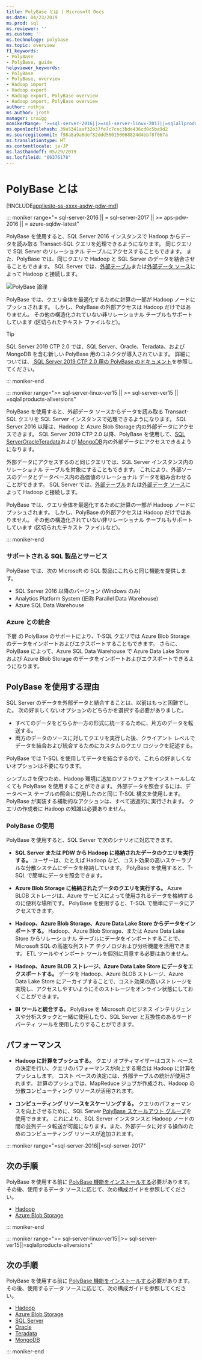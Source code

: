 ```yaml
---
title: PolyBase とは | Microsoft Docs
ms.date: 04/23/2019
ms.prod: sql
ms.reviewer: ''
ms.custom: ''
ms.technology: polybase
ms.topic: overview
f1_keywords:
- PolyBase
- PolyBase, guide
helpviewer_keywords:
- PolyBase
- PolyBase, overview
- Hadoop import
- Hadoop export
- Hadoop export, PolyBase overview
- Hadoop import, PolyBase overview
author: rothja
ms.author: jroth
manager: craigg
monikerRange: '>=sql-server-2016||>=sql-server-linux-2017||=sqlallproducts-allversions||>=aps-pdw-2016||=azure-sqldw-latest'
ms.openlocfilehash: 39a5341aaf32e37fe7c7cec3bde436cd0c5ba9d2
ms.sourcegitcommit: f98a8a9a6def82ddd560150068824d4bbf8f067a
ms.translationtype: HT
ms.contentlocale: ja-JP
ms.lasthandoff: 05/29/2019
ms.locfileid: "66376178"
---
```

# <a name="what-is-polybase"></a>PolyBase とは

[!INCLUDE[appliesto-ss-xxxx-asdw-pdw-md](../../includes/appliesto-ss-xxxx-asdw-pdw-md.md)]

<!--SQL Server 2016/2017-->
::: moniker range="= sql-server-2016 || = sql-server-2017 || >= aps-pdw-2016 || = azure-sqldw-latest"

PolyBase を使用すると、SQL Server 2016 インスタンスで Hadoop からデータを読み取る Transact-SQL クエリを処理できるようになります。 同じクエリで SQL Server のリレーショナル テーブルにアクセスすることもできます。 また、PolyBase では、同じクエリで Hadoop と SQL Server のデータを結合させることもできます。 SQL Server では、[外部テーブル](../../t-sql/statements/create-external-table-transact-sql.md)または[外部データ ソース](../../t-sql/statements/create-external-data-source-transact-sql.md)によって Hadoop と接続します。

![PolyBase 論理](../../relational-databases/polybase/media/polybase-logical.png "PolyBase 論理")

PolyBase では、クエリ全体を最適化するために計算の一部が Hadoop ノードにプッシュされます。 しかし、PolyBase の外部アクセスは Hadoop だけではありません。 その他の構造化されていない非リレーショナル テーブルもサポートしています (区切られたテキスト ファイルなど)。

> [!TIP]
> SQL Server 2019 CTP 2.0 では、SQL Server、Oracle、Teradata、および MongoDB を含む新しい PolyBase 用のコネクタが導入されています。 詳細については、[ SQL Server 2019 CTP 2.0 用の PolyBase のドキュメント](polybase-guide.md?view=sql-server-ver15)を参照してください。

::: moniker-end
<!--SQL Server 2019-->
::: moniker range=">= sql-server-linux-ver15 || >= sql-server-ver15 || =sqlallproducts-allversions"

PolyBase を使用すると、外部データ ソースからデータを読み取る Transact-SQL クエリを SQL Server インスタンスで処理できるようになります。 SQL Server 2016 以降は、Hadoop と Azure Blob Storage 内の外部データにアクセスできます。 SQL Server 2019 CTP 2.0 以降、PolyBase を使用して、[SQL Server](polybase-configure-sql-server.md)[Oracle](polybase-configure-oracle.md)[Teradata](polybase-configure-teradata.md)および [MongoDB](polybase-configure-mongodb.md)内の外部データにアクセスできるようになります。

外部データにアクセスするのと同じクエリでは、SQL Server インスタンス内のリレーショナル テーブルを対象にすることもできます。 これにより、外部ソースのデータとデータベース内の高価値のリレーショナル データを組み合わせることができます。 SQL Server では、[外部テーブル](../../t-sql/statements/create-external-table-transact-sql.md)または[外部データ ソース](../../t-sql/statements/create-external-data-source-transact-sql.md)によって Hadoop と接続します。

PolyBase では、クエリ全体を最適化するために計算の一部が Hadoop ノードにプッシュされます。 しかし、PolyBase の外部アクセスは Hadoop だけではありません。 その他の構造化されていない非リレーショナル テーブルもサポートしています (区切られたテキスト ファイルなど)。

::: moniker-end

### <a name="supported-sql-products-and-services"></a>サポートされる SQL 製品とサービス

PolyBase では、次の Microsoft の SQL 製品にこれらと同じ機能を提供します。

- SQL Server 2016 以降のバージョン (Windows のみ)
- Analytics Platform System (旧称 Parallel Data Warehouse)
- Azure SQL Data Warehouse

### <a name="azure-integration"></a>Azure との統合

下層 の PolyBase のサポートにより、T-SQL クエリでは Azure Blob Storage のデータをインポートおよびエクスポートすることもできます。 さらに、PolyBase によって、Azure SQL Data Warehouse で Azure Data Lake Store および Azure Blob Storage のデータをインポートおよびエクスポートできるようになります。

## <a name="why-use-polybase"></a>PolyBase を使用する理由

SQL Server のデータを外部データと結合することは、以前はもっと困難でした。 次の好ましくないオプションのどちらかを選択する必要がありました。

- すべてのデータをどちらか一方の形式に統一するために、片方のデータを転送する。
- 両方のデータのソースに対してクエリを実行した後、クライアント レベルでデータを結合および統合するためにカスタムのクエリ ロジックを記述する。

PolyBase では T-SQL を使用してデータを結合するので、これらの好ましくないオプションは不要になります。

シンプルさを保つため、Hadoop 環境に追加のソフトウェアをインストールしなくても PolyBase を使用することができます。 外部データを照会するには、データベース テーブルの照会に使用したのと同じ T-SQL 構文を使用します。 PolyBase が実装する補助的なアクションは、すべて透過的に実行されます。 クエリの作成者に Hadoop の知識は必要ありません。

### <a name="polybase-uses"></a>PolyBase の使用

PolyBase を使用すると、SQL Server で次のシナリオに対応できます。

- **SQL Server または PDW から Hadoop に格納されたデータのクエリを実行する。** ユーザーは、たとえば Hadoop など、コスト効果の高いスケーラブルな分散システムにデータを格納しています。 PolyBase を使用すると、T-SQL で簡単にデータを照会できます。

- **Azure Blob Storage に格納されたデータのクエリを実行する。** Azure BLOB ストレージは、Azure サービスによって使用されるデータを格納するのに便利な場所です。  PolyBase を使用すると、T-SQL で簡単にデータにアクセスできます。

- **Hadoop、Azure Blob Storage、Azure Data Lake Store からデータをインポートする。** Hadoop、Azure Blob Storage、または Azure Data Lake Store からリレーショナル テーブルにデータをインポートすることで、Microsoft SQL の高速な列ストア テクノロジおよび分析機能を活用できます。 ETL ツールやインポート ツールを個別に用意する必要はありません。

- **Hadoop、Azure BLOB ストレージ、Azure Data Lake Store にデータをエクスポートする。** データを Hadoop、Azure BLOB ストレージ、Azure Data Lake Store にアーカイブすることで、コスト効果の高いストレージを実現し、アクセスしやすいようにそのストレージをオンライン状態にしておくことができます。

- **BI ツールと統合する。** PolyBase を Microsoft のビジネス インテリジェンスや分析スタックと一緒に使用したり、SQL Server と互換性のあるサード パーティ ツールを使用したりすることができます。

## <a name="performance"></a>パフォーマンス

- **Hadoop に計算をプッシュする。** クエリ オプティマイザーはコスト ベースの決定を行い、クエリのパフォーマンスが向上する場合は Hadoop に計算をプッシュします。  コスト ベースの決定には、外部テーブルの統計が使用されます。 計算のプッシュでは、MapReduce ジョブが作成され、Hadoop の分散コンピューティング リソースが活用されます。

- **コンピューティング リソースをスケーリングする。** クエリのパフォーマンスを向上させるために、SQL Server [PolyBase スケールアウト グループ](../../relational-databases/polybase/polybase-scale-out-groups.md)を使用できます。 これにより、SQL Server インスタンスと Hadoop ノードの間の並列データ転送が可能になります。また、外部データに対する操作のためのコンピューティング リソースが追加されます。

<!--SQL Server 2016/2017-->
::: moniker range="=sql-server-2016||=sql-server-2017"

## <a name="next-steps"></a>次の手順

PolyBase を使用する前に [PolyBase 機能をインストールする](polybase-installation.md)必要があります。 その後、使用するデータ ソースに応じて、次の構成ガイドを参照してください。

- [Hadoop](polybase-configure-hadoop.md)
- [Azure Blob Storage](polybase-configure-azure-blob-storage.md)

::: moniker-end
<!--SQL Server 2019-->
::: moniker range=">= sql-server-linux-ver15||>= sql-server-ver15||=sqlallproducts-allversions"

## <a name="next-steps"></a>次の手順

PolyBase を使用する前に [PolyBase 機能をインストールする](polybase-installation.md)必要があります。 その後、使用するデータ ソースに応じて、次の構成ガイドを参照してください。
- [Hadoop](polybase-configure-hadoop.md)
- [Azure Blob Storage](polybase-configure-azure-blob-storage.md)
- [SQL Server](polybase-configure-sql-server.md)
- [Oracle](polybase-configure-oracle.md)
- [Teradata](polybase-configure-teradata.md)
- [MongoDB](polybase-configure-mongodb.md)

::: moniker-end
